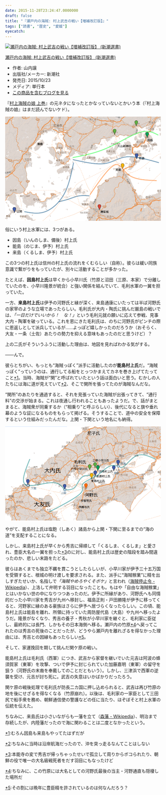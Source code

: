 ```yaml
---
date: 2015-11-28T23:24:47.0000000
draft: false
title: "『瀬戸内の海賊: 村上武吉の戦い【増補改訂版】』"
tags: ["読書", "歴史", "愛媛"]
eyecatch: 
---
```

<p><div class="hatena-asin-detail"><a href="http://www.amazon.co.jp/exec/obidos/ASIN/4106037777/bestylesnet-22/"><img src="http://ecx.images-amazon.com/images/I/51w7PsH5GzL._SL160_.jpg" class="hatena-asin-detail-image" alt="瀬戸内の海賊: 村上武吉の戦い【増補改訂版】 (新潮選書)" title="瀬戸内の海賊: 村上武吉の戦い【増補改訂版】 (新潮選書)"></a><div class="hatena-asin-detail-info"><p class="hatena-asin-detail-title"><a href="http://www.amazon.co.jp/exec/obidos/ASIN/4106037777/bestylesnet-22/">瀬戸内の海賊: 村上武吉の戦い【増補改訂版】 (新潮選書)</a></p><ul><li><span class="hatena-asin-detail-label">作者:</span> 山内譲</li><li><span class="hatena-asin-detail-label">出版社/メーカー:</span> 新潮社</li><li><span class="hatena-asin-detail-label">発売日:</span> 2015/10/23</li><li><span class="hatena-asin-detail-label">メディア:</span> 単行本</li><li><a href="http://d.hatena.ne.jp/asin/4106037777/bestylesnet-22" target="_blank">この商品を含むブログを見る</a></li></ul></div><div class="hatena-asin-detail-foot"></div></div></p><p>『<a href="http://d.hatena.ne.jp/asin/4103068825/bestylesnet-22">村上海賊の娘 上巻</a>』の元ネタになったとかなっていないとかいう本（『村上海賊の娘』はまだ読んでないケド）。</p><p><span itemscope itemtype="http://schema.org/Photograph"><img src="20151128221317.png" alt="f:id:daruyanagi:20151128221317p:plain" title="f:id:daruyanagi:20151128221317p:plain" class="hatena-fotolife" itemprop="image"></span></p><p>俗にいう村上水軍には、3つがある。</p>

<ul>
<li>因島（いんのしま、備後）村上氏</li>
<li>能島（のじま、伊予）村上氏</li>
<li>来島（くるしま、伊予）村上氏</li>
</ul><p>この3つの村上氏は信州の村上氏の流れをくむらしい（自称）。彼らは緩い同族意識で繋がりをもっていたが、別々に活動することが多かった。</p><p>たとえば、<b>因島村上氏</b>は早くから小早川氏（竹原と沼田（三原、本家）で分離していたのを、小早川隆景が統合）と強い関係を結んでいて、毛利水軍の一翼を担っていた。</p><p>一方、<b>来島村上氏</b>は伊予の河野氏と縁が深く、来島通康にいたっては半ば河野氏の家宰のような立場であったらしい。毛利氏が大内・陶氏に挑んだ厳島の戦いでは、<i>「一日だけでいいから！　な！」</i>という毛利元就の願いに応えて参戦、見事大内・陶軍を破っている。これを恩にきた毛利氏は、のちに河野氏がピンチの際に恩返しとして派兵しているが……よっぽど嬉しかったのだろうか（おそらく、大友・一条（土佐）あたりの勢力を抑える意味もあったのだと思うけど）？</p><p>上の二氏がそういうふうに活動した理由は、地図を見ればわかる気がする。</p><p>――んで。</p><p>彼らとちがい、もっとも“海賊っぽく”派手に活動したのが<b>能島村上氏</b>だ。“海賊っぽく”っていうのは、通行してる船をとっつかまえてカネを巻き上げてたってこと<a href="#f-53af9987" name="fn-53af9987" title="むろん因島も来島もやってたはずだが">*1</a>。当時、海賊が“関”と呼ばれていたという話は面白いと思う。むかしの人たちには海に道が見えていて<a href="#f-5c55aa0d" name="fn-5c55aa0d" title="ちなみに当時は沿岸航海だったので、沖を突っ走るなんてことはしない">*2</a>、そこで関所を張ってたのが海賊なんだな。</p><p>“関所”のあたりを通過すると、それを見張っていた海賊が出張ってきて、“通行料”の交渉が始まる。これは夜通し行われることもあったようだ。で、話がまとまると、海賊衆が同乗するか（“相乗り”と呼ぶらしい）、後代になると旗や垂れ幕のような証になるものをもらって掲げる。そうすることで、道中の安全を保障するという仕組みだったんだな。上関・下関という地名にも納得。</p><p><span itemscope itemtype="http://schema.org/Photograph"><img src="20151128212722.png" alt="f:id:daruyanagi:20151128212722p:plain" title="f:id:daruyanagi:20151128212722p:plain" class="hatena-fotolife" itemprop="image"></span></p><p>やがて、能島村上氏は塩飽（しあく）諸島から上関・下関に至るまでの“海の道”を支配することになる。</p><p>しかし、来島村上氏が早くから秀吉に帰順して「くるしま、くるしま」と愛され、豊臣大名の一翼を担った<a href="#f-495da0c1" name="fn-495da0c1" title="本能寺の変で秀吉が帰っちゃったせいで孤立して周りからボコられたり、朝鮮の役で唯一の大名級戦死者をだす羽目にもなったけど">*3</a>のに対し、能島村上氏は歴史の階段を踏み間違ったのか、悲しい末路をたどる。</p><p>彼らはあくまでも独立不羈を貫こうとしたらしいが、小早川家が伊予三十五万国を受領すると、根城の明け渡しを要求される。また、派手に“海賊稼業”に精を出しすぎたせいか、名指しで<i>「海賊やめろやくそボケ」</i>と言われ（<a href="https://ja.wikipedia.org/wiki/%E6%B5%B7%E8%B3%8A%E5%81%9C%E6%AD%A2%E4%BB%A4">&#x6D77;&#x8CCA;&#x505C;&#x6B62;&#x4EE4; - Wikipedia</a>）、上洛して弁明する羽目になったことも。もはや「自由な海賊稼業」とはいかない世の中になりつつあったのだ。伊予に所縁があり、河野氏へも同情的だった小早川家を秀吉が九州へ移封し、福島正則・戸田勝隆が伊予に移ってくると、河野家に縁のある豪族はさらに伊予へ居づらくなったらしい。この頃、能島村上氏は能島を離れ、所領に持っていた周防屋代島（大島）や九州へ移ったようだ。隆景がなくなり、秀吉の養子・秀秋が小早川家を継ぐと、毛利家に臣従し、最終的には長門、しかもその日本海側へ移る。瀬戸内の竹原<a href="#f-030c47a4" name="fn-030c47a4" title="ちなみに、この竹原には大名としての河野氏最後の当主・河野通直も隠棲した場所だ">*4</a>へ戻ってこれたのは秀吉の死後のことだったが、どうやら瀬戸内を離れざるを得なかった理由には、秀吉との因縁もあったらしい<a href="#f-a2258fa4" name="fn-a2258fa4" title="その割には晩年に豊臣精を許されているのは何なんだろう？">*5</a>。</p><p>そして、家運挽回を期して挑んだ関ケ原の戦い。</p><p>能島村上氏は毛利氏（西軍）につき、武吉から家督を継いでいた元吉は阿波の蜂須賀家（東軍）を攻撃、ついで伊予に封じられていた加藤嘉明（東軍）の留守を狙う（河野氏の末裔を奉戴してのことだともいう）。しかし、三津浜で西軍の逆襲を受け、元吉が討ち死に。武吉の失意はいかばかりだったろう。</p><p>関ケ原の戦後処理で毛利氏が防長二カ国に押し込められると、武吉は再び竹原の地を後にせざるを得なくなる（竹原崩れ）。以後は、毛利家の一家臣として三田尻で船手衆を務め、朝鮮通信使の警護などの任に当たり、ほぞぼそと村上水軍の伝統を伝えた。</p><p>ちなみに、来島氏は小さいながらも一藩を立て（<a href="https://ja.wikipedia.org/wiki/%E6%A3%AE%E8%97%A9">&#x68EE;&#x85E9; - Wikipedia</a>）、明治まで存続したが、内陸藩だったので海に関わることは二度となかったという。</p>
<div class="footnote">
<p class="footnote"><a href="#fn-53af9987" name="f-53af9987" class="footnote-number">*1</a><span class="footnote-delimiter">:</span><span class="footnote-text">むろん因島も来島もやってたはずだが</span></p>
<p class="footnote"><a href="#fn-5c55aa0d" name="f-5c55aa0d" class="footnote-number">*2</a><span class="footnote-delimiter">:</span><span class="footnote-text">ちなみに当時は沿岸航海だったので、沖を突っ走るなんてことはしない</span></p>
<p class="footnote"><a href="#fn-495da0c1" name="f-495da0c1" class="footnote-number">*3</a><span class="footnote-delimiter">:</span><span class="footnote-text">本能寺の変で秀吉が帰っちゃったせいで孤立して周りからボコられたり、朝鮮の役で唯一の大名級戦死者をだす羽目にもなったけど</span></p>
<p class="footnote"><a href="#fn-030c47a4" name="f-030c47a4" class="footnote-number">*4</a><span class="footnote-delimiter">:</span><span class="footnote-text">ちなみに、この竹原には大名としての河野氏最後の当主・河野通直も隠棲した場所だ</span></p>
<p class="footnote"><a href="#fn-a2258fa4" name="f-a2258fa4" class="footnote-number">*5</a><span class="footnote-delimiter">:</span><span class="footnote-text">その割には晩年に豊臣精を許されているのは何なんだろう？</span></p>
</div>